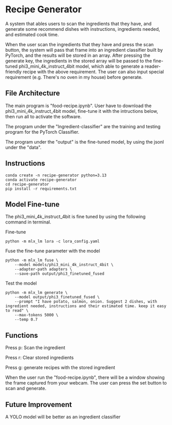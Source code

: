 # Recipe Generator

A system that ables users to scan the ingredients that they have, and generate some recommend dishes with instructions, ingredients needed, and estimated cook time.

When the user scan the ingredients that they have and press the scan button, the system will pass that frame into an ingredient classifier built by PyTorch, and the results will be stored in an array. After pressing the generate key, the ingredients in the stored array will be passed to the fine-tuned phi3_mini_4k_instruct_4bit model, which able to generate a reader-friendly recipe with the above requirement. The user can also input special requirement (e.g. There's no oven in my house) before generate.

## File Architecture
The main program is "food-recipe.ipynb". User have to download the  phi3_mini_4k_instruct_4bit model, fine-tune it with the intructions below, then run all to activate the software.

The program under the "Ingredient-classifier" are the training and testing program for the PyTorch Classifier.

The program under the "output" is the fine-tuned model, by using the jsonl under the "data".

## Instructions
``` 
conda create -n recipe-generator python=3.13
conda activate recipe-generator
cd recipe-generator
pip install -r requirements.txt
```

## Model Fine-tune
The phi3_mini_4k_instruct_4bit is fine tuned by using the following command in terminal. 

Fine-tune
```
python -m mlx_lm lora -c lora_config.yaml
```

Fuse the fine-tune parameter with the model
```
python -m mlx_lm fuse \
    --model models/phi3_mini_4k_instruct_4bit \
    --adapter-path adapters \
    --save-path output/phi3_finetuned_fused
```
Test the model
```
python -m mlx_lm generate \
    --model output/phi3_finetuned_fused \
    --prompt "I have potato, salmon, onion. Suggest 2 dishes, with ingredient needed, instructions and their estimated time. keep it easy to read" \
    --max-tokens 5000 \
    --temp 0.7
```

## Functions

Press p: Scan the ingredient

Press r: Clear stored ingredients

Press g: generate recipes with the stored ingredient

When the user run the "food-recipe.ipynb", there will be a window showing the frame captured from your webcam. The user can press the set button to scan and generate.

## Future Improvement

A YOLO model will be better as an ingredient classifier